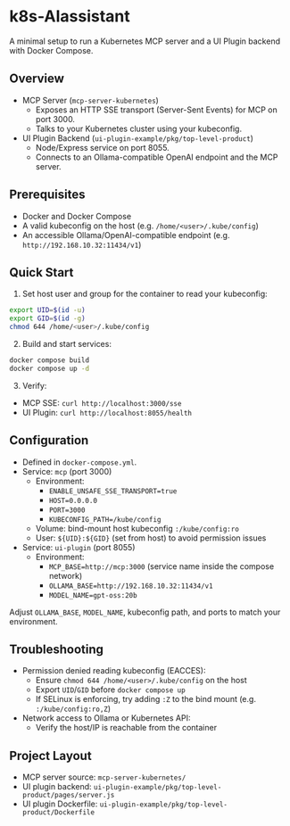 # k8s-AIassistant

A minimal setup to run a Kubernetes MCP server and a UI Plugin backend with Docker Compose.

## Overview
- MCP Server (`mcp-server-kubernetes`)
  - Exposes an HTTP SSE transport (Server-Sent Events) for MCP on port 3000.
  - Talks to your Kubernetes cluster using your kubeconfig.
- UI Plugin Backend (`ui-plugin-example/pkg/top-level-product`)
  - Node/Express service on port 8055.
  - Connects to an Ollama-compatible OpenAI endpoint and the MCP server.

## Prerequisites
- Docker and Docker Compose
- A valid kubeconfig on the host (e.g. `/home/<user>/.kube/config`)
- An accessible Ollama/OpenAI-compatible endpoint (e.g. `http://192.168.10.32:11434/v1`)

## Quick Start
1. Set host user and group for the container to read your kubeconfig:
```bash
export UID=$(id -u)
export GID=$(id -g)
chmod 644 /home/<user>/.kube/config
```
2. Build and start services:
```bash
docker compose build
docker compose up -d
```
3. Verify:
- MCP SSE: `curl http://localhost:3000/sse`
- UI Plugin: `curl http://localhost:8055/health`

## Configuration
- Defined in `docker-compose.yml`.
- Service: `mcp` (port 3000)
  - Environment:
    - `ENABLE_UNSAFE_SSE_TRANSPORT=true`
    - `HOST=0.0.0.0`
    - `PORT=3000`
    - `KUBECONFIG_PATH=/kube/config`
  - Volume: bind-mount host kubeconfig `:/kube/config:ro`
  - User: `${UID}:${GID}` (set from host) to avoid permission issues
- Service: `ui-plugin` (port 8055)
  - Environment:
    - `MCP_BASE=http://mcp:3000` (service name inside the compose network)
    - `OLLAMA_BASE=http://192.168.10.32:11434/v1`
    - `MODEL_NAME=gpt-oss:20b`

Adjust `OLLAMA_BASE`, `MODEL_NAME`, kubeconfig path, and ports to match your environment.

## Troubleshooting
- Permission denied reading kubeconfig (EACCES):
  - Ensure `chmod 644 /home/<user>/.kube/config` on the host
  - Export `UID`/`GID` before `docker compose up`
  - If SELinux is enforcing, try adding `:Z` to the bind mount (e.g. `:/kube/config:ro,Z`)
- Network access to Ollama or Kubernetes API:
  - Verify the host/IP is reachable from the container

## Project Layout
- MCP server source: `mcp-server-kubernetes/`
- UI plugin backend: `ui-plugin-example/pkg/top-level-product/pages/server.js`
- UI plugin Dockerfile: `ui-plugin-example/pkg/top-level-product/Dockerfile`
